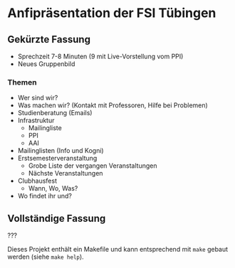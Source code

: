 # Anfipräsentation der FSI Tübingen

## Gekürzte Fassung
- Sprechzeit 7-8 Minuten (9 mit Live-Vorstellung vom PPI)
- Neues Gruppenbild
### Themen
- Wer sind wir?
- Was machen wir? (Kontakt mit Professoren, Hilfe bei Problemen)
- Studienberatung (Emails)
- Infrastruktur
    - Mailingliste
    - PPI
    - AAI
- Mailinglisten (Info und Kogni)
- Erstsemesterveranstaltung
    - Grobe Liste der vergangen Veranstaltungen
    - Nächste Veranstaltungen
- Clubhausfest
    - Wann, Wo, Was?
- Wo findet ihr und?

## Vollständige Fassung
???




Dieses Projekt enthält ein Makefile und kann entsprechend mit `make` gebaut
werden (siehe `make help`).
